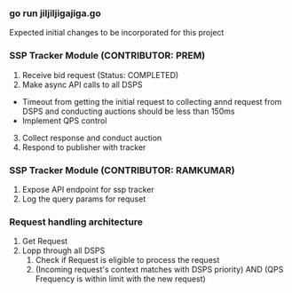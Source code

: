 ### go run jiljiljigajiga.go

Expected initial changes to be incorporated for this project

### SSP Tracker Module (CONTRIBUTOR: PREM)
1. Receive bid request (Status: COMPLETED)
2. Make async API calls to all DSPS
  * Timeout from getting the initial request to collecting annd request from DSPS and conducting auctions should be less than 150ms
  * Implement QPS control
3. Collect response and conduct auction
4. Respond to publisher with tracker

### SSP Tracker Module (CONTRIBUTOR: RAMKUMAR)
1. Expose API endpoint for ssp tracker
2. Log the query params for requset

### Request handling architecture
1. Get Request
2. Lopp through all DSPS
    1. Check if Request is eligible to process the request
    2. (Incoming request's context matches with DSPS priority) AND (QPS Frequency is within limit with the new request)
